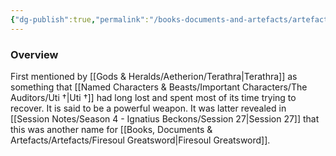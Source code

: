 ```yaml
---
{"dg-publish":true,"permalink":"/books-documents-and-artefacts/artefacts/sword-of-whispers/","tags":["Artefact"],"updated":"2025-06-10T19:00:50.341+01:00"}
---
```


### Overview
First mentioned by [[Gods & Heralds/Aetherion/Terathra\|Terathra]] as something that [[Named Characters & Beasts/Important Characters/The Auditors/Uti †\|Uti †]] had long lost and spent most of its time trying to recover. It is said to be a powerful weapon. It was latter revealed in [[Session Notes/Season 4 - Ignatius Beckons/Session 27\|Session 27]] that this was another name for [[Books, Documents & Artefacts/Artefacts/Firesoul Greatsword\|Firesoul Greatsword]].